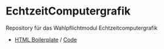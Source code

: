 # EchtzeitComputergrafik

Repository für das Wahlpflichtmodul Echtzeitcomputergrafik

- [HTML Boilerplate](https://moritzmessner.github.io/EchtzeitComputergrafik/Boilerplate/index.html) / [Code](https://github.com/MoritzMessner/EchtzeitComputergrafik/tree/main/Boilerplate)